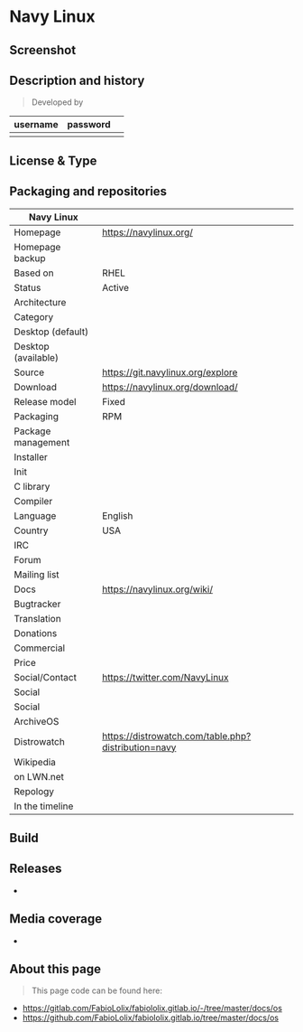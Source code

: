 # Navy Linux

## Screenshot


## Description and history

>

> Developed by

| username | password |  |
|----------|----------|--|
|  |  |  |


## License & Type

>


## Packaging and repositories 


| Navy Linux |                  |
|-----------------------|--|
| Homepage              | <https://navylinux.org/> |
| Homepage backup       |  |
| Based on              | RHEL |
| Status                | Active |
| Architecture          |  |
| Category              |  |
| Desktop (default)     |  |
| Desktop (available)   |  |
| Source                | <https://git.navylinux.org/explore> |
| Download              | <https://navylinux.org/download/> |
| Release model         | Fixed |
| Packaging             | RPM |
| Package management    |  |
| Installer             |  |
| Init                  |  |
| C library             |  |
| Compiler              |  |
| Language              | English |
| Country               | USA |
| IRC                   |  |
| Forum                 |  |
| Mailing list          |  |
| Docs                  | <https://navylinux.org/wiki/> |
| Bugtracker            |  |
| Translation           |  |
| Donations             |  |
| Commercial            |  |
| Price                 |  |
| Social/Contact        | <https://twitter.com/NavyLinux> |
| Social                |  |
| Social                |  |
| ArchiveOS             |  |
| Distrowatch           | <https://distrowatch.com/table.php?distribution=navy> |
| Wikipedia             |  |
| on LWN.net            |  |
| Repology              |  |
| In the timeline       |  |


## Build

>


## Releases

* 


## Media coverage

* 


## About this page

> This page code can be found here:

* https://gitlab.com/FabioLolix/fabiololix.gitlab.io/-/tree/master/docs/os
* https://github.com/FabioLolix/fabiololix.gitlab.io/tree/master/docs/os
